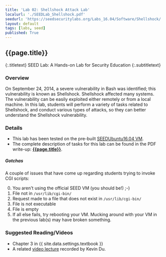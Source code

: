 ```yaml
---
title: 'Lab 02: Shellshock Attack Lab'
localurl: './SEEDLab_Shellshock.pdf'
seedurl: 'https://seedsecuritylabs.org/Labs_16.04/Software/Shellshock/'
layout: default
tags: [labs, seed]
published: True
---
```


## {{page.title}}
{:.titletext}
SEED Lab: A Hands-on Lab for Security Education
{:.subtitletext}

### Overview

On September 24, 2014, a severe vulnerability in Bash was identified; this vulnerability is known as Shellshock.
Shellshock affected many systems.
The vulnerability can be easily exploited either remotely or from a local machine.
In this lab, students will perform a variety of tasks related to Shellshock, and conduct various types of attacks,
  so they can better understand the Shellshock vulnerability.

### Details

- This lab has been tested on the pre-built [SEEDUbuntu16.04 VM](https://seedsecuritylabs.org/lab_env.html).
- The complete description of tasks for this lab can be found in the PDF write-up: **[{{page.title}}]({{page.localurl}})**.

##### Gotchas

A couple of issues that have come up regarding students trying to invoke CGI scripts:

0. You aren't using the official SEED VM (you should be!) ;-)
1. File not in `/usr/lib/cgi-bin/`
2. Request made to a file that does not exist in `/usr/lib/cgi-bin/`
3. File is not executable
4. File is empty
5. If all else fails, try rebooting your VM.
   Mucking around with your VM in the previous lab(s) may have broken something.

### Suggested Reading/Videos

- Chapter 3 in {{ site.data.settings.textbook }}
- A related [video lecture](https://youtu.be/pEpOSCgTabs) recorded by  Kevin Du.
